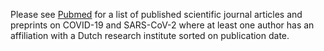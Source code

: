 Please see [Pubmed](https://pubmed.ncbi.nlm.nih.gov/?term=%28%28COVID-19%29+OR+%28SARS-CoV-2%29%29+AND+%28Netherlands%5BAffiliation%5D%29&sort=date) for a list of published scientific journal articles and preprints on COVID-19 and SARS-CoV-2 where at least one author has an affiliation with a Dutch research institute sorted on publication date.
